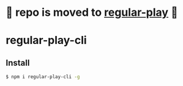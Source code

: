 # :rotating_light: repo is moved to [regular-play](https://github.com/fengzilong/regular-play) :rotating_light:

# regular-play-cli

## Install

```bash
$ npm i regular-play-cli -g
```
